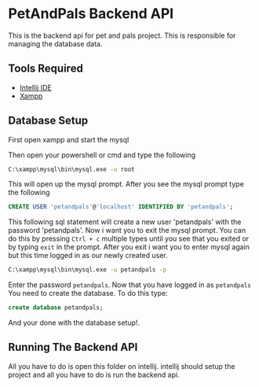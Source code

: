 # PetAndPals Backend API

This is the backend api for pet and pals project. This is responsible for managing the database data.

## Tools Required

- [Intellij IDE](https://www.jetbrains.com/idea/download/?section=windows)
- [Xampp](https://www.apachefriends.org/download.html)

## Database Setup

First open xampp and start the mysql

Then open your powershell or cmd and type the following

```bash
C:\xampp\mysql\bin\mysql.exe -u root
```

This will open up the mysql prompt. After you see the mysql prompt type the following

```sql
CREATE USER 'petandpals'@'localhost' IDENTIFIED BY 'petandpals';
```

This following sql statement will create a new user 'petandpals' with the password 'petandpals'.
Now i want you to exit the mysql prompt. You can do this by pressing `Ctrl + c` multiple types until you see that you exited or by typing `exit` in the prompt.
After you exit i want you to enter mysql again but this time logged in as our newly created user.

```bash
C:\xampp\mysql\bin\mysql.exe -u petandpals -p
```

Enter the password `petandpals`. Now that you have logged in as `petandpals` You need to create the database.
To do this type:

```sql
create database petandpals;
```

And your done with the database setup!.

## Running The Backend API

All you have to do is open this folder on intellij. intellij should setup the project and all you have to do is run the backend api.
